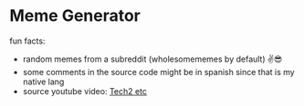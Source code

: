 # Meme Generator
fun facts:
- random memes from a subreddit (wholesomememes by default) ✌️😎
- some comments in the source code might be in spanish since that is my native lang
- source youtube video: [Tech2 etc](https://www.youtube.com/watch?v=S0uU2vELiwA&t)